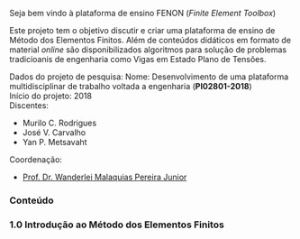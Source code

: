 Seja bem vindo à plataforma de ensino FENON (*Finite Element Toolbox*)

Este projeto tem o objetivo discutir e criar uma plataforma de ensino de Método dos Elementos Finitos. Além de conteúdos didáticos em formato de material *online* são disponibilizados algoritmos para solução de problemas tradicioanis de engenharia como Vigas em Estado Plano de Tensões. 

Dados do projeto de pesquisa:
Nome: 				Desenvolvimento de uma plataforma multidisciplinar de trabalho voltada a engenharia (**PI02801-2018**)  
Início do projeto:  2018  
Discentes:  
- Murilo C. Rodrigues  
- José V. Carvalho  
- Yan P. Metsavaht  

Coordenação:    
- [Prof. Dr. Wanderlei Malaquias Pereira Junior](http://lattes.cnpq.br/2268506213083114)

### Conteúdo
### 1.0 Introdução ao Método dos Elementos Finitos
